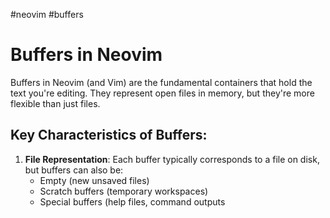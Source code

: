 #neovim #buffers
# Buffers in Neovim

Buffers in Neovim (and Vim) are the fundamental containers that hold the text you're editing. They represent open files in memory, but they're more flexible than just files.

## Key Characteristics of Buffers:

1. **File Representation**: Each buffer typically corresponds to a file on disk, but buffers can also be:
   - Empty (new unsaved files)
   - Scratch buffers (temporary workspaces)
   - Special buffers (help files, command outputs